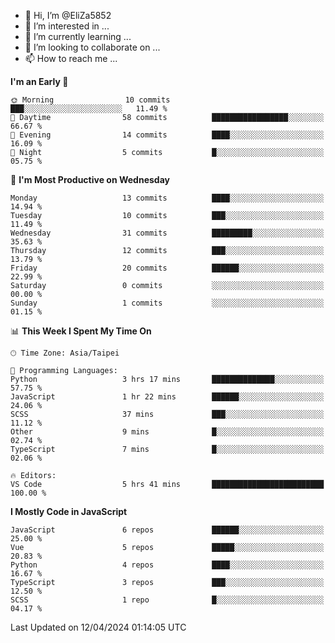- 👋 Hi, I’m @EliZa5852
- 👀 I’m interested in ...
- 🌱 I’m currently learning ...
- 💞️ I’m looking to collaborate on ...
- 📫 How to reach me ...

<!--START_SECTION:waka-->
**I'm an Early 🐤** 

```text
🌞 Morning                10 commits          ███░░░░░░░░░░░░░░░░░░░░░░   11.49 % 
🌆 Daytime                58 commits          █████████████████░░░░░░░░   66.67 % 
🌃 Evening                14 commits          ████░░░░░░░░░░░░░░░░░░░░░   16.09 % 
🌙 Night                  5 commits           █░░░░░░░░░░░░░░░░░░░░░░░░   05.75 % 
```
📅 **I'm Most Productive on Wednesday** 

```text
Monday                   13 commits          ████░░░░░░░░░░░░░░░░░░░░░   14.94 % 
Tuesday                  10 commits          ███░░░░░░░░░░░░░░░░░░░░░░   11.49 % 
Wednesday                31 commits          █████████░░░░░░░░░░░░░░░░   35.63 % 
Thursday                 12 commits          ███░░░░░░░░░░░░░░░░░░░░░░   13.79 % 
Friday                   20 commits          ██████░░░░░░░░░░░░░░░░░░░   22.99 % 
Saturday                 0 commits           ░░░░░░░░░░░░░░░░░░░░░░░░░   00.00 % 
Sunday                   1 commits           ░░░░░░░░░░░░░░░░░░░░░░░░░   01.15 % 
```


📊 **This Week I Spent My Time On** 

```text
🕑︎ Time Zone: Asia/Taipei

💬 Programming Languages: 
Python                   3 hrs 17 mins       ██████████████░░░░░░░░░░░   57.75 % 
JavaScript               1 hr 22 mins        ██████░░░░░░░░░░░░░░░░░░░   24.06 % 
SCSS                     37 mins             ███░░░░░░░░░░░░░░░░░░░░░░   11.12 % 
Other                    9 mins              █░░░░░░░░░░░░░░░░░░░░░░░░   02.74 % 
TypeScript               7 mins              █░░░░░░░░░░░░░░░░░░░░░░░░   02.06 % 

🔥 Editors: 
VS Code                  5 hrs 41 mins       █████████████████████████   100.00 % 
```

**I Mostly Code in JavaScript** 

```text
JavaScript               6 repos             ██████░░░░░░░░░░░░░░░░░░░   25.00 % 
Vue                      5 repos             █████░░░░░░░░░░░░░░░░░░░░   20.83 % 
Python                   4 repos             ████░░░░░░░░░░░░░░░░░░░░░   16.67 % 
TypeScript               3 repos             ███░░░░░░░░░░░░░░░░░░░░░░   12.50 % 
SCSS                     1 repo              █░░░░░░░░░░░░░░░░░░░░░░░░   04.17 % 
```




 Last Updated on 12/04/2024 01:14:05 UTC
<!--END_SECTION:waka-->
